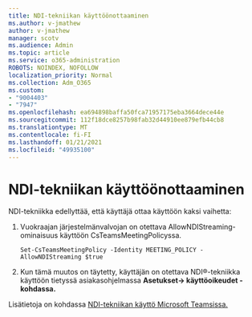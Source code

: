 ```yaml
---
title: NDI-tekniikan käyttöönottaaminen
ms.author: v-jmathew
author: v-jmathew
manager: scotv
ms.audience: Admin
ms.topic: article
ms.service: o365-administration
ROBOTS: NOINDEX, NOFOLLOW
localization_priority: Normal
ms.collection: Adm_O365
ms.custom:
- "9004403"
- "7947"
ms.openlocfilehash: ea694898baffa50fca71957175eba3664dece44e
ms.sourcegitcommit: 112f18dce8257b98fab32d44910ee879efb44cb8
ms.translationtype: MT
ms.contentlocale: fi-FI
ms.lasthandoff: 01/21/2021
ms.locfileid: "49935100"
---
```

# <a name="turn-on-ndi-technology"></a>NDI-tekniikan käyttöönottaaminen

NDI-tekniikka edellyttää, että käyttäjä ottaa käyttöön kaksi vaihetta:

1. Vuokraajan järjestelmänvalvojan on otettava AllowNDIStreaming-ominaisuus käyttöön CsTeamsMeetingPolicyssa.

    `Set-CsTeamsMeetingPolicy -Identity MEETING_POLICY -AllowNDIStreaming $true`

2. Kun tämä muutos on täytetty, käyttäjän on otettava NDI®-tekniikka käyttöön tietyssä asiakasohjelmassa **Asetukset-> käyttöoikeudet -kohdassa.**

Lisätietoja on kohdassa [NDI-tekniikan käyttö Microsoft Teamsissa.](https://docs.microsoft.com/microsoftteams/use-ndi-in-meetings)
